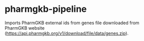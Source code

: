 # pharmgkb-pipeline
Imports PharmGKB external ids from genes file downloaded from PharmGKB website
(https://api.pharmgkb.org/v1/download/file/data/genes.zip).
